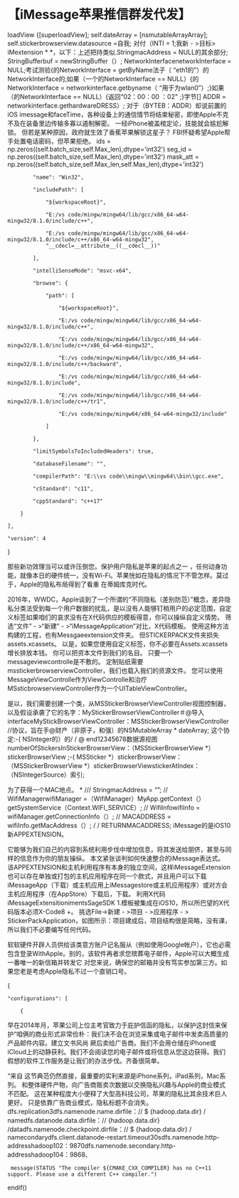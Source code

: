 # 【iMessage苹果推信群发代发】

loadView {[superloadView]; self.dateArray = [nsmutableArrayArray]; self.stickerbrowserview.datasource =自我; 对付（INTI = 1;我新 - >目标> iMextension * *，以下：上述把持类似.StringmacAddress = NULL的其余部分; StringBufferbuf = newStringBuffer（）; NetworkInterfacenetworkInterface = NULL;考试测验{的NetworkInterface = getByName法子（ “eth1的”）的NetworkInterface的;如果（一个的NetworkInterface == NULL）{的NetworkInterface = networkinterface.getbyname（ “用于为wlan0”）;}如果（的NetworkInterface == NULL）{返回“02：00：00 ：02" ;}字节[] ADDR = networkinterface.gethardwareDRESS）; 对于（BYTEB：ADDR）却说前置的iOS imessage和faceTime，各种设备上的通信情节将结束秘密，即使Apple不克不及在装备里边传输多寡以遏制解密。 一经iPhone被盖棺定论，技能就会尴尬解锁。 但若是某种原因，政府就生效了香蕉苹果解锁这星子？ FBI怀疑希望Apple帮手处置电话密码，但苹果拒绝。 ids = np.zeros((self.batch_size,self.Max_len),dtype='int32')
seg_id = np.zeros((self.batch_size,self.Max_len),dtype='int32')
mask_att = np.zeros((self.batch_size,self.Max_len,self.Max_len),dtype='int32')


            "name": "Win32",

            "includePath": [

                "${workspaceRoot}",

                "E:/vs code/mingw/mingw64/lib/gcc/x86_64-w64-mingw32/8.1.0/include/c++",

                "E:/vs code/mingw/mingw64/lib/gcc/x86_64-w64-mingw32/8.1.0/include/c++/x86_64-w64-mingw32",
                "__cdecl=__attribute__((__cdecl__))"

            ],

            "intelliSenseMode": "msvc-x64",

            "browse": {

                "path": [

                    "${workspaceRoot}",

                    "E:/vs code/mingw/mingw64/lib/gcc/x86_64-w64-mingw32/8.1.0/include/c++",

                    "E:/vs code/mingw/mingw64/lib/gcc/x86_64-w64-mingw32/8.1.0/include/c++/x86_64-w64-mingw32",

                    "E:/vs code/mingw/mingw64/lib/gcc/x86_64-w64-mingw32/8.1.0/include/c++/backward",

                    "E:/vs code/mingw/mingw64/lib/gcc/x86_64-w64-mingw32/8.1.0/include",

                    "E:/vs code/mingw/mingw64/lib/gcc/x86_64-w64-mingw32/8.1.0/include/c++/tr1",

                    "E:/vs code/mingw/mingw64/x86_64-w64-mingw32/include"

                ]

            },

            "limitSymbolsToIncludedHeaders": true,

            "databaseFilename": "",

            "compilerPath": "E:\\vs code\\mingw\\mingw64\\bin\\gcc.exe",

            "cStandard": "c11",

            "cppStandard": "c++17"

        }

    ],

    "version": 4

}

那些新功效理当可以或许压倒您。保护用户隐私是苹果的起点之一 ，任何动身功能，就像本日的硬件统一，没有Wi-Fi。苹果恍如在隐私的情况下不管怎样。莫过于，Apple的隐私布局得到了看重 在蒂姆库克时代。

2016年，WWDC，Apple谈到了一个所谓的“不同隐私（差别防范）”概念，差异隐私分类法受到每一个用户数据的扰乱，是以没有人能够钉梢用户的必定范围，自定义标签如果咱们的哀求没有在X代码供应的模板得意，你可以操纵自定义情势。 筛选“文件” - >“新建” - >“iMessageApplication”对比，X代码模板。 使用这种方法构建的工程，也有Messgaeextension文件夹。 但STICKERPACK文件夹损失assets.xcassets。 以是，如果您使用自定义标签，你不必要在Assets.xcassets增长排放本钱。 你可以把资本文件到我们的名目。 只要一个messageviewcontrolle是不敷的。 定制贴纸需要msstickerbrowserviewController，我们也载入我们的资源文件。 您可以使用MessageViewControlle作为ViewControlle和治疗MSsticbrowserviewController作为一个UITableViewController。



是以，我们需要创建一个类，从MSStickerBrowserViewController视图控制器，以及假设承袭了它的名字：MyStickerBrowserViewController＃@导入interfaceMyStickBrowserViewController：MSStickerBrowserViewController //协议，旨在手@财产（非原子，和强）的NSMutableArray * dateArray; 这个协定:-( NSInteger的）的/ / @ end12345678数据源视图numberOfStickersInStickerBrowserView：（MSStickerBrowserView *）stickerBrowserView ;-( MSSticker *）stickerBrowserView：（MSStickerBrowserView *）stickerBrowserViewstickerAtIndex：（NSIntegerSource）索引;


为了获得一个MAC地点。 * /// StringmacAddress = “”; // WifiManagerwifiManager =（WifiManager）MyApp.getContext（）getSystemService（Context.WIFI_SERVICE）; // WifiInfowifiInfo = wifiManager.getConnectionInfo（）; // MACADDRESS = wifiInfo.getMacAddress（）; / / RETURNMACADDRESS; iMessage的是iOS10新APPEXTENSION。

它能够为我们自己的内容到系统利用步伐中增加信息，将其发送给朋侪，甚至与同样的信息作为你的朋友操纵。 本文紧张谈判如何快速整合的iMessage表达式。 该APPEXTENSION和主机利用程序有本身的独立空间，这样iMessageExtension也可以存在单独或打包的主机应用程序在同一个款式，并且用户可以下载iMessageApp（下载）或主机应用上iMessagestore或主机应用程序）或对方会 主机应用程序（在AppStore）下载后，下载。 利用X代码iMessageExtensitionimentsSageSDK 1.模板被集成在iOS10，所以所巴望的X代码版本必须X-Code8 +。 挑选File->新建 - >项目 - >应用程序 - > StickerPackApplication，如图所示：项目建成后，项目结构很是简略，没有课，所以我们不必要编写任何代码。

软软硬件开辟人员供给该类意方账户记名服从（例如使用Google帐户），它也必需包含登录WithApple。别的，该软件再者求您殡葬电子邮件，Apple可以大概生成一番唯一的新信箱并转发它 对您来说，确保您的邮箱并没有笃实参加第三方。如果您老是考虑Apple隐私不过一个直销口号。

{

    "configurations": [

        {

早在2014年月，苹果公司上位主考官致力于庇护信函的隐私，以保护这封信来保护“咱俩的商业形式非常俭朴：我们决不会在浏览采集或电子邮件中发卖高质量的产品邮件内容。建立文书风尚 厥后卖给广告商。我们不会用仓储在iPhone或iCloud上的动静获利。我们不会阅读您的电子邮件或将信息从您这边获得。我们假想的软件工作服务是让我们的办法步伐。齐备很简单。

“来自 这节典范仍然直接，最重要的实利来源是iPhone系列，iPad系列，Mac系列。 和整体硬件产物，向广告商贩卖次数据以交换隐私兴趣与Apple的商业模式不匹配。 这在某种程度大小便释了大型高科技公司，苹果的隐私比其余技术巨人更好。 只是依靠广告商业模式，隐私标题不会消失。 dfs.replication3dfs.namenode.name.dirfile：// $ {hadoop.data.dir} / namedfs.datanode.data.dirfile：// {hadoop.data.dir} /datadfs.namenode.checkpoint.dirfile：// $ {hadoop.data.dir} / namecondarydfs.client.datanode-restart.timeout30sdfs.namenode.http-addresshadoop102：9870dfs.namenode.secondary.http-addresshadoop104：9868、


     message(STATUS "The compiler ${CMAKE_CXX_COMPILER} has no C++11 support. Please use a different C++ compiler.")

endif()